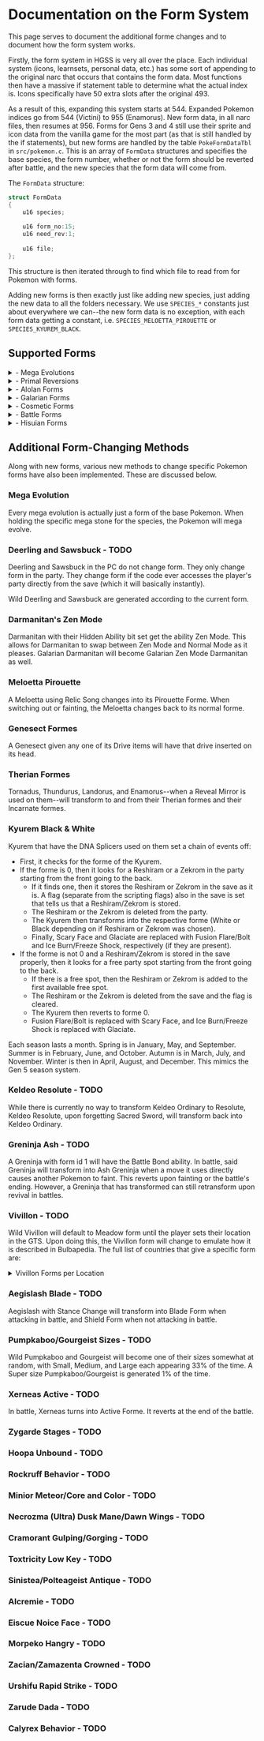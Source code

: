 # Documentation on the Form System
This page serves to document the additional forme changes and to document how the form system works.

Firstly, the form system in HGSS is very all over the place.  Each individual system (icons, learnsets, personal data, etc.) has some sort of appending to the original narc that occurs that contains the form data.  Most functions then have a massive if statement table to determine what the actual index is.  Icons specifically have 50 extra slots after the original 493.

As a result of this, expanding this system starts at 544.  Expanded Pokemon indices go from 544 (Victini) to 955 (Enamorus).  New form data, in all narc files, then resumes at 956.  Forms for Gens 3 and 4 still use their sprite and icon data from the vanilla game for the most part (as that is still handled by the if statements), but new forms are handled by the table ``PokeFormDataTbl`` in ``src/pokemon.c``.  This is an array of ``FormData`` structures and specifies the base species, the form number, whether or not the form should be reverted after battle, and the new species that the form data will come from.

The ``FormData`` structure:
```c
struct FormData
{
    u16 species;
    
    u16 form_no:15;
    u16 need_rev:1;
    
    u16 file;
};
```
This structure is then iterated through to find which file to read from for Pokemon with forms.

Adding new forms is then exactly just like adding new species, just adding the new data to all the folders necessary.  We use ``SPECIES_*`` constants just about everywhere we can--the new form data is no exception, with each form data getting a constant, i.e. ``SPECIES_MELOETTA_PIROUETTE`` or ``SPECIES_KYUREM_BLACK``.

## Supported Forms
<details> <!-- megas -->
<summary>- Mega Evolutions</summary>
<br>

    Venusaur
    Charizard X
    Charizard Y
    Blastoise
    Beedrill
    Pidgeot
    Alakazam
    Slowbro
    Gengar
    Kangaskhan
    Pinsir
    Gyarados
    Aerodactyl
    Mewtwo X
    Mewtwo Y
    Ampharos
    Steelix
    Scizor
    Heracross
    Houndoom
    Tyranitar
    Sceptile
    Blaziken
    Swampert
    Gardevoir
    Sableye
    Mawile
    Aggron
    Medicham
    Manectric
    Sharpedo
    Camerupt
    Altaria
    Banette
    Absol
    Glalie
    Salamence
    Metagross
    Latias
    Latios
    Rayquaza (evolves via using Dragon's Ascent)
    Lopunny
    Garchomp
    Lucario
    Abomasnow
    Gallade
    Audino
    Diancie
</details>
<details> <!-- primal reversions -->
<summary>- Primal Reversions</summary>
<br>

    Kyogre
    Groudon
</details>
<details> <!-- alolans -->
<summary>- Alolan Forms</summary>
<br>

    Rattata
    Raticate
    Raichu
    Sandshrew
    Sandslash
    Vulpix
    Ninetales
    Diglett
    Dugtrio
    Meowth
    Persian
    Geodude
    Graveler
    Golem
    Grimer
    Muk
    Exeggutor
    Marowak
</details>
<details> <!-- galarians -->
<summary>- Galarian Forms</summary>
<br>

    Meowth
    Ponyta
    Rapidash
    Slowpoke
    Slowbro
    Farfetch'd
    Weezing
    Mr. Mime
    Articuno
    Zapdos
    Moltres
    Slowking
    Corsola
    Zigzagoon
    Linoone
    Darumaka
    Darmanitan (both Zen Modes included)
    Yamask
    Stunfisk
</details>
<details> <!-- cosmetics -->
<summary>- Cosmetic Forms</summary>
<br>
<details>
<summary>    Pikachu</summary>

        Cosplay
        Rock Star
        Belle
        Pop Star
        Ph.D
        Libre
        Original Cap
        Hoenn Cap
        Sinnoh Cap
        Unova Cap
        Kalos Cap
        Alola Cap
        Partner Cap
        World Cap
</details>
<details>
<summary>    Basculin</summary>

        Red Stripe is form 0
        Blue Stripe
        White Stripe
</details>
<details>
<summary>    Deerling</summary>

        Spring is form 0
        Summer
        Autumn
        Winter
</details>
<details>
<summary>    Sawsbuck</summary>

        Spring is form 0
        Summer
        Autumn
        Winter
</details>
    Tornadus Therian
    <br>
    Thundurus Therian
    <br>
    Landorus Therian
    <br>
<details>
<summary>    Kyurem</summary>

        White
        Black
</details>
    Keldeo Resolute
    <br>
<details>
<summary>    Genesect</summary>

        Douse
        Shock
        Burn
        Chill
</details>
    Greninja Battle Bond
    <br>
<details>
<summary>    Vivillon</summary>

        Meadow is form 0
        Polar
        Tundra
        Continental
        Garden
        Elegant
        Meadow
        Modern
        Marine
        Archipelago
        High Plains
        Sandstorm
        River
        Monsoon
        Savanna
        Sun
        Ocean
        Jungle
        Fancy
        Poké Ball
</details>
<details>
<summary>    Flabébé</summary>

        Red Flower is form 0
        Yellow Flower
        Orange Flower
        Blue Flower
        White Flower
</details>
<details>
<summary>    Floette</summary>

        Red Flower is form 0
        Yellow Flower
        Orange Flower
        Blue Flower
        White Flower
        Eternal Flower
</details>
<details>
<summary>    Florges</summary>

        Red Flower is form 0
        Yellow Flower
        Orange Flower
        Blue Flower
        White Flower
</details>
<details>
<summary>    Furfrou</summary>

        Natural is form 0
        Heart
        Star
        Diamond
        Debutante
        Matron
        Dandy
        La Reine
        Kabuki
        Pharaoh
</details>
<details>
<summary>    Pumpkaboo</summary>

        Medium is form 0
        Small
        Large
        Super
</details>
<details>
<summary>    Gourgeist</summary>

        Medium is form 0
        Small
        Large
        Super
</details>
    Hoopa Unbound
    <br>
<details>
<summary>    Oricorio</summary>

        Baile is form 0
        Pom Pom
        Pa'u
        Sensu
</details>
    Rockruff Own Tempo
    <br>
<details>
<summary>    Lycanroc</summary>

        Day is form 0
        Midnight
        Dusk
</details>
    Magearna Original
    <br>
    Toxtricity Low Key
    <br>
    Sinistea Antique
    <br>
    Polteageist Antique
    <br>
<details>
<summary>    Alcremie</summary>

        Strawberry Sweet is form 0
        Berry Sweet
        Love Sweet
        Star Sweet
        Clover Sweet
        Flower Sweet
        Ribbon Sweet
</details>
    Urshifu Rapid Strike
    Zarude Dada
<details>
<summary>    Calyrex</summary>

        Ice Rider
        Shadow Rider
</details>
</details>
<details> <!-- battle forms -->
<summary>- Battle Forms</summary>
<br>
<details>
<summary>    Castform</summary>

        Normal is form 0
        Sunny
        Rainy
        Snowy
</details>
    Cherrim Sunshine
    <br>
    Shellos East Sea
    <br>
    Gastrodon East Sea
    <br>
    Dialga Origin
    <br>
    Palkia Origin
    <br>
    Meloetta Pirouette
    <br>
    Greninja Ash
    <br>
    Aegislash Blade
    <br>
    Xerneas Active
    <br>
<details>
<summary>    Zygarde</summary>

        50% is form 0
        10%
        10% Power Construct
        50% Power Construct
        10% Complete
        50% Complete
</details>
    Wishiwashi School
    <br>
<details>
<summary>    Minior</summary>

        Red is form 0
        Orange
        Yellow
        Green
        Blue
        Indigo
        Violet
        Core Red
        Core Orange
        Core Yellow
        Core Green
        Core Blue
        Core Indigo
        Core Violet
</details>
    Mimikyu Busted
    <br>
<details>
<summary>    Necrozma</summary>

        Base is form 0
        Dusk Mane
        Dawn Wings
        Ultra Dusk Mane
        Ultra Dawn Wings
</details>
<details>
<summary>    Cramorant</summary>

        Base is form 0
        Gulping
        Gorging
</details>
    Eiscue NoIce Face
    <br>
    Morpeko Hangry
    <br>
    Zacian Crowned
    <br>
    Zamazenta Crowned
    <br>
    Eternatus Eternamax
    <br>
    Enamorus Therian
    <br>


</details>
<details> <!-- hisuians -->
<summary>- Hisuian Forms</summary>
<br>

    Growlithe
    Arcanine
    Voltorb
    Electrode
    Typhlosion
    Qwilfish
    Sneasel
    Samurott
    Lilligant
    Zorua
    Zoroark
    Braviary
    Sliggoo
    Goodra
    Avalugg
    Decidueye
</details>

## Additional Form-Changing Methods
Along with new forms, various new methods to change specific Pokemon forms have also been implemented.  These are discussed below.

### Mega Evolution
Every mega evolution is actually just a form of the base Pokemon.  When holding the specific mega stone for the species, the Pokemon will mega evolve.

### Deerling and Sawsbuck - TODO
Deerling and Sawsbuck in the PC do not change form.  They only change form in the party.  They change form if the code ever accesses the player's party directly from the save (which it will basically instantly).

Wild Deerling and Sawsbuck are generated according to the current form.

### Darmanitan's Zen Mode
Darmanitan with their Hidden Ability bit set get the ability Zen Mode.  This allows for Darmanitan to swap between Zen Mode and Normal Mode as it pleases.  Galarian Darmanitan will become Galarian Zen Mode Darmanitan as well.

### Meloetta Pirouette
A Meloetta using Relic Song changes into its Pirouette Forme.  When switching out or fainting, the Meloetta changes back to its normal forme.

### Genesect Formes
A Genesect given any one of its Drive items will have that drive inserted on its head.

### Therian Formes
Tornadus, Thundurus, Landorus, and Enamorus--when a Reveal Mirror is used on them--will transform to and from their Therian formes and their Incarnate formes.

### Kyurem Black & White
Kyurem that have the DNA Splicers used on them set a chain of events off:
- First, it checks for the forme of the Kyurem.
- If the forme is 0, then it looks for a Reshiram or a Zekrom in the party starting from the front going to the back.
    - If it finds one, then it stores the Reshiram or Zekrom in the save as it is.  A flag (separate from the scripting flags) also in the save is set that tells us that a Reshiram/Zekrom is stored.
    - The Reshiram or the Zekrom is deleted from the party.
    - The Kyurem then transforms into the respective forme (White or Black depending on if Reshiram or Zekrom was chosen).  
    - Finally, Scary Face and Glaciate are replaced with Fusion Flare/Bolt and Ice Burn/Freeze Shock, respectively (if they are present).
- If the forme is not 0 and a Reshiram/Zekrom is stored in the save properly, then it looks for a free party spot starting from the front going to the back.
    - If there is a free spot, then the Reshiram or Zekrom is added to the first available free spot.
    - The Reshiram or the Zekrom is deleted from the save and the flag is cleared.
    - The Kyurem then reverts to forme 0.
    - Fusion Flare/Bolt is replaced with Scary Face, and Ice Burn/Freeze Shock is replaced with Glaciate.

Each season lasts a month.  Spring is in January, May, and September.  Summer is in February, June, and October.  Autumn is in March, July, and November.  Winter is then in April, August, and December.  This mimics the Gen 5 season system.

### Keldeo Resolute - TODO
While there is currently no way to transform Keldeo Ordinary to Resolute, Keldeo Resolute, upon forgetting Sacred Sword, will transform back into Keldeo Ordinary.

### Greninja Ash - TODO
A Greninja with form id 1 will have the Battle Bond ability.  In battle, said Greninja will transform into Ash Greninja when a move it uses directly causes another Pokemon to faint.  This reverts upon fainting or the battle's ending.  However, a Greninja that has transformed can still retransform upon revival in battles.

### Vivillon - TODO
Wild Vivillon will default to Meadow form until the player sets their location in the GTS.  Upon doing this, the Vivillon form will change to emulate how it is described in Bulbapedia.  The full list of countries that give a specific form are:

<details>
<summary>Vivillon Forms per Location</summary>

<br>

| Location  | Vivillon Form |
|-----------|---------------|
| Country   | Meadow        |
</details>

### Aegislash Blade - TODO
Aegislash with Stance Change will transform into Blade Form when attacking in battle, and Shield Form when not attacking in battle.

### Pumpkaboo/Gourgeist Sizes - TODO
Wild Pumpkaboo and Gourgeist will become one of their sizes somewhat at random, with Small, Medium, and Large each appearing 33% of the time.  A Super size Pumpkaboo/Gourgeist is generated 1% of the time.

### Xerneas Active - TODO
In battle, Xerneas turns into Active Forme.  It reverts at the end of the battle.

### Zygarde Stages - TODO

### Hoopa Unbound - TODO

### Rockruff Behavior - TODO

### Minior Meteor/Core and Color - TODO

### Necrozma (Ultra) Dusk Mane/Dawn Wings - TODO

### Cramorant Gulping/Gorging - TODO

### Toxtricity Low Key - TODO

### Sinistea/Polteageist Antique - TODO

### Alcremie - TODO

### Eiscue Noice Face - TODO

### Morpeko Hangry - TODO

### Zacian/Zamazenta Crowned - TODO

### Urshifu Rapid Strike - TODO

### Zarude Dada - TODO

### Calyrex Behavior - TODO
